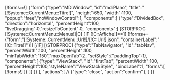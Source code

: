 [!forms:=!]
{"form":{"type":"MDIWindow", "id":"mdiPlano", "title":"[!Systeme::CurrentMenu::Titre!]", 
"height":650, "width":1100, "popup":"free","noWindowControl":1,
"components":[
	{"type":"DividedBox", "direction":"horizontal", "percentHeight":100, "liveDragging":0,"resizeToContent":0, 
	"components":[
			[STORPROC [!Systeme::CurrentMenu::Menus!]|C]
				[IF [!C::Affiche!]==1]
					[!forms+={"form":"[!Systeme::CurrentMenu::Url!]/[!C::Url!].json", "containerLabel":"[!C::Titre!]"}!]
				[/IF]
			[/STORPROC]
		{"type":"TabNavigator", "id":"tabNav", "percentWidth":100, "percentHeight":100, "minTabWidth":"150","maxOpenTab":2,
		"setStyle":{"paddingTop":1},
		"components":[
			{"type":"ViewStack", "id":"firstTab", "percentWidth":100, "percentHeight":100,"styleName":"ViewStackStyle", "bindLabel":1,
			"forms":[
				[!forms!]
			]}
		]}
	]}
],
"actions":[
//	{"type":"close", "action":"confirm"},
]
}}
